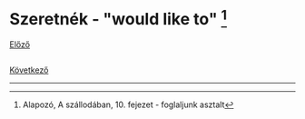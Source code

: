 # Szeretnék - "would like to" [^1]

[Előző](6.md)

![]()



[Következő](8.md)

---
[^1]: Alapozó, A szállodában, 10. fejezet - foglaljunk asztalt